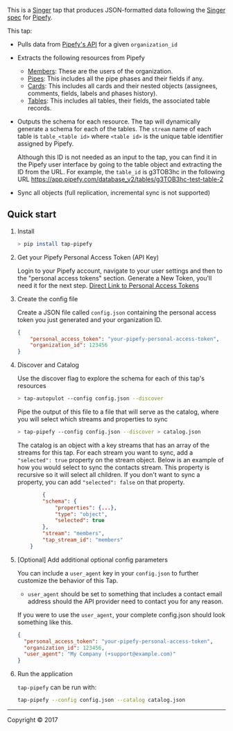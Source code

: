 This is a [Singer](https://singer.io) tap that produces JSON-formatted data following the [Singer spec](https://github.com/singer-io/getting-started/blob/master/SPEC.md) for [Pipefy](https://www.pipefy.com/).

This tap:
- Pulls data from [Pipefy's API](https://pipefy.docs.apiary.io/) for a given `organization_id`
- Extracts the following resources from Pipefy
  - [Members](https://pipefy.docs.apiary.io/#reference/0/show-organization): These are the users of the organization.
  - [Pipes](http://docs.pipefypipe.apiary.io/#reference/0/list-pipes): This includes all the pipe phases and their fields if any.
  - [Cards](https://pipefypipe.docs.apiary.io/#reference/0/list-cards): This includes all cards and their nested objects (assignees, comments, fields, labels and phases history).
  - [Tables](http://docs.pipefydatabase.apiary.io/#reference/0/list-tables): This includes all tables, their fields, the associated table records.
- Outputs the schema for each resource. The tap will dynamically generate a schema for each of the tables. The `stream` name of each table is `table_<table id>` where `<table id>` is the unique table identifier assigned by Pipefy.

	Although this ID is not needed as an input to the tap, you can find it in the Pipefy user interface by going to the table object and extracting the ID from the URL. For example, the `table_id` is g3TOB3hc in the following URL https://app.pipefy.com/database_v2/tables/g3TOB3hc-test-table-2 
- Sync all objects (full replication, incremental sync is not supported)

## Quick start

1. Install

    ```bash
    > pip install tap-pipefy
    ```

2. Get your Pipefy Personal Access Token (API Key)

    Login to your Pipefy account, navigate to your user settings and then to the "personal access tokens" section. Generate a New Token, you'll need it for the next step. [Direct Link to Personal Access Tokens](https://app.pipefy.com/tokens)

3. Create the config file

    Create a JSON file called `config.json` containing the personal access token you just generated and your organization ID.

    ```json
    {
        "personal_access_token": "your-pipefy-personal-access-token",
        "organization_id": 123456
    }
    ```

4. Discover and Catalog

    Use the discover flag to explore the schema for each of this tap's resources

    ```bash
    > tap-autopulot --config config.json --discover
    ```

    Pipe the output of this file to a file that will serve as the catalog, where you will select which streams and properties to sync

    ```bash
    > tap-pipefy --config config.json --discover > catalog.json
    ```

    The catalog is an object with a key streams that has an array of the streams for this tap. For each stream you want to sync, add a `"selected": true` property on the stream object. Below is an example of how you would select to sync the contacts stream. This property is recursive so it will select all children. If you don't want to sync a property, you can add `"selected": false` on that property.

    ```json
            {
            "schema": {
                "properties": {...},
                "type": "object",
                "selected": true
            },
            "stream": "members",
            "tap_stream_id": "members"
        }
    ```

5. [Optional] Add additional optional config parameters

    You can include a `user_agent` key in your `config.json` to further customize the behavior of this Tap.
    - `user_agent` should be set to something that includes a contact email address should the API provider need to contact you for any reason.

    If you were to use the `user_agent`, your complete config.json should look something like this.

    ```json
    {
      "personal_access_token": "your-pipefy-personal-access-token",
      "organization_id": 123456,
      "user_agent": "My Company (+support@example.com)"
    }
    ```

7. Run the application

    `tap-pipefy` can be run with:

    ```bash
    tap-pipefy --config config.json --catalog catalog.json
    ```

---

Copyright &copy; 2017
